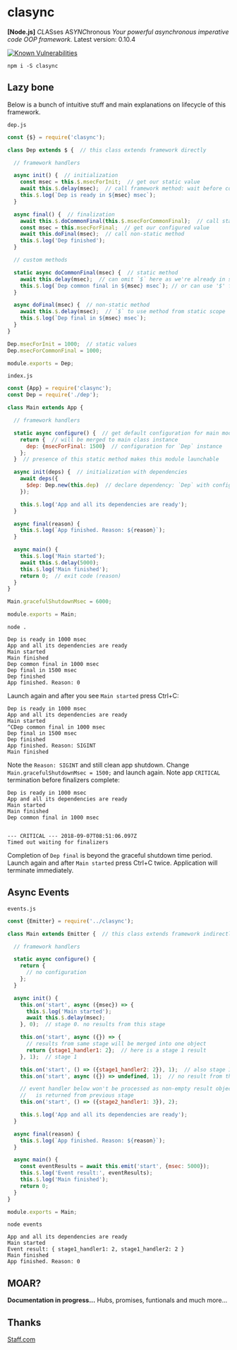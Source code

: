 
# clasync
**[Node.js]** *CL*ASses AS*YNC*hronous
*Your powerful asynchronous imperative code OOP framework.*
Latest version: 0.10.4

[![Known Vulnerabilities](https://snyk.io/test/github/tarquas/clasync/badge.svg?targetFile=package.json)](https://snyk.io/test/github/tarquas/clasync?targetFile=package.json)

`npm i -S clasync`

## Lazy bone
Below is a bunch of intuitive stuff and main explanations on lifecycle of this framework.

`dep.js`
```js
const {$} = require('clasync');

class Dep extends $ {  // this class extends framework directly

  // framework handlers

  async init() {  // initialization
    const msec = this.$.msecForInit;  // get our static value
    await this.$.delay(msec);  // call framework method: wait before continue
    this.$.log(`Dep is ready in ${msec} msec`);
  }

  async final() {  // finalization
    await this.$.doCommonFinal(this.$.msecForCommonFinal);  // call static method
    const msec = this.msecForFinal;  // get our configured value
    await this.doFinal(msec);  // call non-static method
    this.$.log('Dep finished');
  }

  // custom methods

  static async doCommonFinal(msec) {  // static method
    await this.delay(msec);  // can omit `$` here as we're already in static scope
    this.$.log(`Dep common final in ${msec} msec`); // or can use '$' for portability
  }

  async doFinal(msec) {  // non-static method
    await this.$.delay(msec);  // `$` to use method from static scope
    this.$.log(`Dep final in ${msec} msec`);
  }
}

Dep.msecForInit = 1000;  // static values
Dep.msecForCommonFinal = 1000;

module.exports = Dep;
```

`index.js`
```js
const {App} = require('clasync');
const Dep = require('./dep');

class Main extends App {

  // framework handlers

  static async configure() {  // get default configuration for main module
    return {  // will be merged to main class instance
      dep: {msecForFinal: 1500}  // configuration for `Dep` instance
    };
  }  // presence of this static method makes this module launchable

  async init(deps) {  // initialization with dependencies
    await deps({
      $dep: Dep.new(this.dep)  // declare dependency: `Dep` with configuration
    });

    this.$.log('App and all its dependencies are ready');
  }

  async final(reason) {
    this.$.log(`App finished. Reason: ${reason}`);
  }

  async main() {
    this.$.log('Main started');
    await this.$.delay(5000);
    this.$.log('Main finished');
    return 0;  // exit code (reason)
  }
}

Main.gracefulShutdownMsec = 6000;

module.exports = Main;
```
`node .`
```
Dep is ready in 1000 msec
App and all its dependencies are ready
Main started
Main finished
Dep common final in 1000 msec
Dep final in 1500 msec
Dep finished
App finished. Reason: 0
```
Launch again and after you see `Main started` press Ctrl+C:
```
Dep is ready in 1000 msec
App and all its dependencies are ready
Main started
^CDep common final in 1000 msec
Dep final in 1500 msec
Dep finished
App finished. Reason: SIGINT
Main finished
```
Note the `Reason: SIGINT` and still clean app shutdown.
Change `Main.gracefulShutdownMsec = 1500;` and launch again. Note app `CRITICAL` termination before finalizers complete:
```
Dep is ready in 1000 msec
App and all its dependencies are ready
Main started
Main finished
Dep common final in 1000 msec


--- CRITICAL --- 2018-09-07T08:51:06.097Z
Timed out waiting for finalizers
```
Completion of `Dep final` is beyond the graceful shutdown time period.
Launch again and after `Main started` press Ctrl+C twice. Application will terminate immediately.

## Async Events
`events.js`
```js
const {Emitter} = require('../clasync');

class Main extends Emitter {  // this class extends framework indirectly

  // framework handlers

  static async configure() {
    return {
      // no configuration
    };
  }

  async init() {
    this.on('start', async ({msec}) => {
      this.$.log('Main started');
      await this.$.delay(msec);
    }, 0);  // stage 0. no results from this stage

    this.on('start', async ({}) => {
      // results from same stage will be merged into one object
      return {stage1_handler1: 2};  // here is a stage 1 result
    }, 1);  // stage 1

    this.on('start', () => ({stage1_handler2: 2}), 1);  // also stage 1: sync handler
    this.on('start', async ({}) => undefined, 1);  // no result from this stage 1 async handler

    // event handler below won't be processed as non-empty result object
    //   is returned from previous stage
    this.on('start', () => ({stage2_handler1: 3}), 2);

    this.$.log('App and all its dependencies are ready');
  }

  async final(reason) {
    this.$.log(`App finished. Reason: ${reason}`);
  }

  async main() {
    const eventResults = await this.emit('start', {msec: 5000});
    this.$.log('Event result:', eventResults);
    this.$.log('Main finished');
    return 0;
  }
}

module.exports = Main;
```
`node events`
```
App and all its dependencies are ready
Main started
Event result: { stage1_handler1: 2, stage1_handler2: 2 }
Main finished
App finished. Reason: 0
```

## MOAR?
**Documentation in progress...** Hubs, promises, funtionals and much more...

## Thanks
[Staff.com](https://staff.com/)
